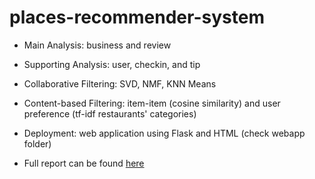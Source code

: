 # places-recommender-system

+ Main Analysis: business and review

+ Supporting Analysis: user, checkin, and tip

+ Collaborative Filtering: SVD, NMF, KNN Means

+ Content-based Filtering: item-item (cosine similarity) and user preference (tf-idf restaurants' categories)

+ Deployment: web application using Flask and HTML (check webapp folder)

+ Full report can be found [here](https://docs.google.com/document/d/1aiEZYeQ8YylqhEpk7Qu2jiiekiArQcI1p8ikJXykLYA/edit?usp=sharing)
